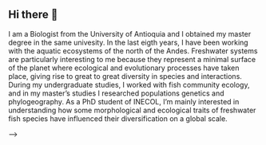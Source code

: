 ## Hi there 👋
I am a Biologist from the University of Antioquia and I obtained my master degree in the same univesity. In the last eigth years, I have been working with the aquatic ecosystems of the north of the Andes. Freshwater systems are particularly interesting to me because they represent a minimal surface of the planet where ecological and evolutionary processes have taken place, giving rise to great to great diversity in species and interactions. During my undergraduate studies, I worked with fish community ecology, and in my master’s studies I researched populations genetics and phylogeography. As a PhD student of INECOL, I’m mainly interested in understanding how some morphological and ecological traits of freshwater fish species have influenced their diversification on a global scale.


<!--

## 🌐 Socials:
[![Bluesky](https://img.shields.io/badge/bluesky-0285FF?style=for-the-badge&logo=bluesky&logoColor=%23FFFFFF)](https://bsky.app/profile/‪@julianapez.bsky.social‬) [![LinkedIn](https://img.shields.io/badge/LinkedIn-%230077B5.svg?logo=linkedin&logoColor=white)](https://linkedin.com/in/www.linkedin.com/in/juliana-herrera-106a54104) [![X](https://img.shields.io/badge/X-black.svg?logo=X&logoColor=white)](https://x.com/@Julia_maevofish) [![Mastodon](https://img.shields.io/badge/-MASTODON-%232B90D9?logo=mastodon&logoColor=white)](https://mastodon.social/@Juliana Herrera) [![email](https://img.shields.io/badge/Email-D14836?logo=gmail&logoColor=white)](mailto:juliana.herrera.p@gmail.com) 

# 💻 Tech Stack:
![Julia](https://img.shields.io/badge/-Julia-9558B2?style=plastic&logo=julia&logoColor=white) ![R](https://img.shields.io/badge/r-%23276DC3.svg?style=plastic&logo=r&logoColor=white) ![Python](https://img.shields.io/badge/python-3670A0?style=plastic&logo=python&logoColor=ffdd54)
# 📊 GitHub Stats:
![](https://github-readme-stats.vercel.app/api?username=JulianaPez&theme=dark&hide_border=false&include_all_commits=true&count_private=false)<br/>
![](https://nirzak-streak-stats.vercel.app/?user=JulianaPez&theme=dark&hide_border=false)<br/>
![](https://github-readme-stats.vercel.app/api/top-langs/?username=JulianaPez&theme=dark&hide_border=false&include_all_commits=true&count_private=false&layout=compact)

---
[![](https://visitcount.itsvg.in/api?id=JulianaPez&icon=0&color=1)](https://visitcount.itsvg.in)

<!-- Proudly created with GPRM ( https://gprm.itsvg.in ) -->

-->
